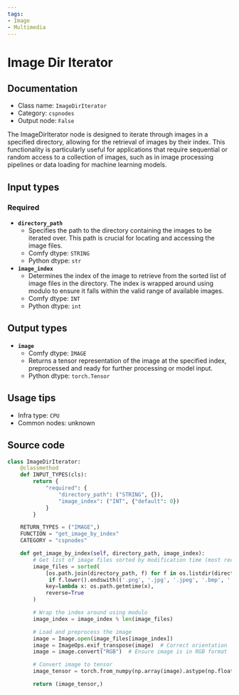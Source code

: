 ```yaml
---
tags:
- Image
- Multimedia
---
```


# Image Dir Iterator
## Documentation
- Class name: `ImageDirIterator`
- Category: `cspnodes`
- Output node: `False`

The ImageDirIterator node is designed to iterate through images in a specified directory, allowing for the retrieval of images by their index. This functionality is particularly useful for applications that require sequential or random access to a collection of images, such as in image processing pipelines or data loading for machine learning models.
## Input types
### Required
- **`directory_path`**
    - Specifies the path to the directory containing the images to be iterated over. This path is crucial for locating and accessing the image files.
    - Comfy dtype: `STRING`
    - Python dtype: `str`
- **`image_index`**
    - Determines the index of the image to retrieve from the sorted list of image files in the directory. The index is wrapped around using modulo to ensure it falls within the valid range of available images.
    - Comfy dtype: `INT`
    - Python dtype: `int`
## Output types
- **`image`**
    - Comfy dtype: `IMAGE`
    - Returns a tensor representation of the image at the specified index, preprocessed and ready for further processing or model input.
    - Python dtype: `torch.Tensor`
## Usage tips
- Infra type: `CPU`
- Common nodes: unknown


## Source code
```python
class ImageDirIterator:
    @classmethod
    def INPUT_TYPES(cls):
        return {
            "required": {
                "directory_path": ("STRING", {}),
                "image_index": ("INT", {"default": 0})
            }
        }

    RETURN_TYPES = ("IMAGE",)
    FUNCTION = "get_image_by_index"
    CATEGORY = "cspnodes"

    def get_image_by_index(self, directory_path, image_index):
        # Get list of image files sorted by modification time (most recent first)
        image_files = sorted(
            [os.path.join(directory_path, f) for f in os.listdir(directory_path)
             if f.lower().endswith(('.png', '.jpg', '.jpeg', '.bmp', '.gif'))],
            key=lambda x: os.path.getmtime(x),
            reverse=True
        )

        # Wrap the index around using modulo
        image_index = image_index % len(image_files)

        # Load and preprocess the image
        image = Image.open(image_files[image_index])
        image = ImageOps.exif_transpose(image)  # Correct orientation
        image = image.convert("RGB")  # Ensure image is in RGB format

        # Convert image to tensor
        image_tensor = torch.from_numpy(np.array(image).astype(np.float32) / 255.0)[None,]

        return (image_tensor,)

```
